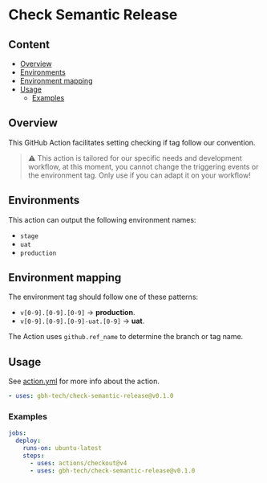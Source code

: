 <!-- omit in toc -->
# Check Semantic Release

<!-- omit in toc -->
## Content

- [Overview](#overview)
- [Environments](#environments)
- [Environment mapping](#environment-mapping)
- [Usage](#usage)
  - [Examples](#examples)

## Overview

This GitHub Action facilitates setting checking if tag follow our convention.

> ⚠️ This action is tailored for our specific needs and development workflow,
> at this moment, you cannot change the triggering events or the environment
> tag. Only use if you can adapt it on your workflow!

## Environments

This action can output the following environment names:

- `stage`
- `uat`
- `production`

## Environment mapping

The environment tag should follow one of these patterns:

- `v[0-9].[0-9].[0-9]` -> **production**.
- `v[0-9].[0-9].[0-9]-uat.[0-9]` -> **uat**.

The Action uses `github.ref_name` to determine the branch or tag name.

## Usage

See [action.yml](action.yml) for more info about the action.

```yaml
- uses: gbh-tech/check-semantic-release@v0.1.0
```

### Examples

```yaml
jobs:
  deploy:
    runs-on: ubuntu-latest
    steps:
      - uses: actions/checkout@v4
      - uses: gbh-tech/check-semantic-release@v0.1.0
```
